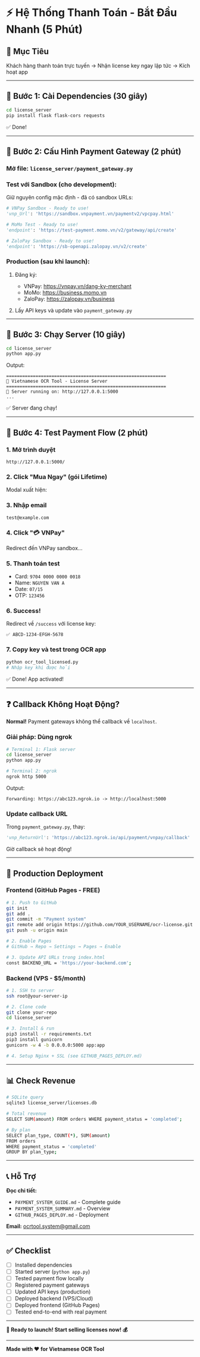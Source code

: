 # ⚡ Hệ Thống Thanh Toán - Bắt Đầu Nhanh (5 Phút)

## 🎯 Mục Tiêu

Khách hàng thanh toán trực tuyến → Nhận license key ngay lập tức → Kích hoạt app

---

## 🚀 Bước 1: Cài Dependencies (30 giây)

```bash
cd license_server
pip install flask flask-cors requests
```

✅ Done!

---

## 🚀 Bước 2: Cấu Hình Payment Gateway (2 phút)

### Mở file: `license_server/payment_gateway.py`

### Test với Sandbox (cho development):

Giữ nguyên config mặc định - đã có sandbox URLs:

```python
# VNPay Sandbox - Ready to use!
'vnp_Url': 'https://sandbox.vnpayment.vn/paymentv2/vpcpay.html'

# MoMo Test - Ready to use!
'endpoint': 'https://test-payment.momo.vn/v2/gateway/api/create'

# ZaloPay Sandbox - Ready to use!
'endpoint': 'https://sb-openapi.zalopay.vn/v2/create'
```

### Production (sau khi launch):

1. Đăng ký:
   - VNPay: https://vnpay.vn/dang-ky-merchant
   - MoMo: https://business.momo.vn
   - ZaloPay: https://zalopay.vn/business

2. Lấy API keys và update vào `payment_gateway.py`

---

## 🚀 Bước 3: Chạy Server (10 giây)

```bash
cd license_server
python app.py
```

Output:
```
============================================================
🚀 Vietnamese OCR Tool - License Server
============================================================
📡 Server running on: http://127.0.0.1:5000
...
```

✅ Server đang chạy!

---

## 🚀 Bước 4: Test Payment Flow (2 phút)

### 1. Mở trình duyệt

```
http://127.0.0.1:5000/
```

### 2. Click "Mua Ngay" (gói Lifetime)

Modal xuất hiện:

### 3. Nhập email

```
test@example.com
```

### 4. Click "💳 VNPay"

Redirect đến VNPay sandbox...

### 5. Thanh toán test

- Card: `9704 0000 0000 0018`
- Name: `NGUYEN VAN A`
- Date: `07/15`
- OTP: `123456`

### 6. Success!

Redirect về `/success` với license key:

```
✅ ABCD-1234-EFGH-5678
```

### 7. Copy key và test trong OCR app

```bash
python ocr_tool_licensed.py
# Nhập key khi được hỏi
```

✅ Done! App activated!

---

## ❓ Callback Không Hoạt Động?

**Normal!** Payment gateways không thể callback về `localhost`.

### Giải pháp: Dùng ngrok

```bash
# Terminal 1: Flask server
cd license_server
python app.py

# Terminal 2: ngrok
ngrok http 5000
```

Output:
```
Forwarding: https://abc123.ngrok.io -> http://localhost:5000
```

### Update callback URL

Trong `payment_gateway.py`, thay:

```python
'vnp_ReturnUrl': 'https://abc123.ngrok.io/api/payment/vnpay/callback'
```

Giờ callback sẽ hoạt động!

---

## 🎯 Production Deployment

### Frontend (GitHub Pages - FREE)

```bash
# 1. Push to GitHub
git init
git add .
git commit -m "Payment system"
git remote add origin https://github.com/YOUR_USERNAME/ocr-license.git
git push -u origin main

# 2. Enable Pages
# GitHub → Repo → Settings → Pages → Enable

# 3. Update API URLs trong index.html
const BACKEND_URL = 'https://your-backend.com';
```

### Backend (VPS - $5/month)

```bash
# 1. SSH to server
ssh root@your-server-ip

# 2. Clone code
git clone your-repo
cd license_server

# 3. Install & run
pip3 install -r requirements.txt
pip3 install gunicorn
gunicorn -w 4 -b 0.0.0.0:5000 app:app

# 4. Setup Nginx + SSL (see GITHUB_PAGES_DEPLOY.md)
```

---

## 📊 Check Revenue

```bash
# SQLite query
sqlite3 license_server/licenses.db

# Total revenue
SELECT SUM(amount) FROM orders WHERE payment_status = 'completed';

# By plan
SELECT plan_type, COUNT(*), SUM(amount) 
FROM orders 
WHERE payment_status = 'completed'
GROUP BY plan_type;
```

---

## 📞 Hỗ Trợ

**Đọc chi tiết:**
- `PAYMENT_SYSTEM_GUIDE.md` - Complete guide
- `PAYMENT_SYSTEM_SUMMARY.md` - Overview
- `GITHUB_PAGES_DEPLOY.md` - Deployment

**Email:** ocrtool.system@gmail.com

---

## ✅ Checklist

- [ ] Installed dependencies
- [ ] Started server (`python app.py`)
- [ ] Tested payment flow locally
- [ ] Registered payment gateways
- [ ] Updated API keys (production)
- [ ] Deployed backend (VPS/Cloud)
- [ ] Deployed frontend (GitHub Pages)
- [ ] Tested end-to-end with real payment

---

**🎉 Ready to launch! Start selling licenses now! 💰**

---

**Made with ❤️ for Vietnamese OCR Tool**

